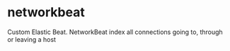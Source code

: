 # networkbeat
Custom Elastic Beat. NetworkBeat index all connections going to, through or leaving a host
